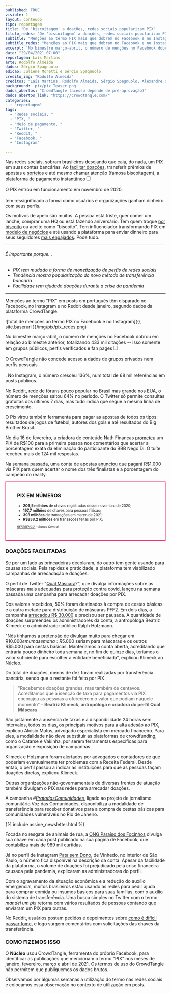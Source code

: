 ```yaml
---
published: TRUE
visible: 1
layout: conteudo
tipo: reportagem
title: "De 'biscoitagem' a doações, redes sociais popularizam PIX"
titulo_redes: "De 'biscoitagem' a doações, redes sociais popularizam PIX"
subtitle: "Menções ao termo PIX mais que dobram no Facebook e no Instagram nos últimos dois meses"
subtitle_redes: "Menções ao PIX mais que dobram no Facebook e no Instagram nos últimos meses"
excerpt: 'No bimestre março-abril, o número de menções no Facebook dobrou em relação ao bimestre anterior, totalizando 433 mil citações -- isso somente em grupos públicos, perfis verificados e fan pages. No Instagram, o número  cresceu 136%, num total de 68 mil referências em posts públicos.'
date: "29/04/2021 07:00"
reportagem: Laís Martins
arte: Rodolfo Almeida
dados: Sérgio Spagnuolo
edicao: Juliene Moretti e Sérgio Spagnuolo
credito_img: "Rodolfo Almeida"
creditos: "Laís Martins, Rodolfo Almeida, Sérgio Spagnuolo, Alexandre Orrico, Juliene Moretti"
background: 'pix/pix_Teaser.png'
dados_abertos: "CrowdTangle (acesso depende de pré-aprovação)"
dados_abertos_link: "https://crowdtangle.com/"
categories:
  - "reportagem"
tags:
  - "Redes sociais, "
  - "PIX, "
  - "Meio de pagamento, "
  - "Twitter, "
  - "Reddit, "
  - "Facebook, "
  - "Instagram"

---
```


Nas redes sociais, sobram brasileiros desejando que caia, do nada, um PIX em suas contas bancárias. Ao [facilitar doações](https://www1.folha.uol.com.br/mercado/2021/04/pix-agiliza-doacoes-para-entidades-assistenciais.shtml), transferir prêmios de apostas e [sorteios](https://nucleo.jor.br/reportagem/2021-04-22-sorteios-ilegais-instagram-engajamento) e até mesmo chamar atenção (famosa biscoitagem), a plataforma de pagamento instantâneo<input type="checkbox" id="cb1" /><label for="cb1"><sup></sup></label><span><br><br>O PIX entrou em funcionamento em novembro de 2020.<br><br></span> tem ressignificado a forma como usuários e organizações ganham dinheiro com seus perfis.

Os motivos de apelo são muitos. A pessoa está triste, quer comer um lanche, comprar uma HQ ou está fazendo aniversário. Tem quem troque [por biscoito](https://twitter.com/matheus_srib/status/1370161415709933580) ou aceite como "biscoito". Tem influenciador transformando PIX em [modelo de negócios](https://www.facebook.com/McLancinhoofc/posts/328855021935424) e até usando a plataforma para enviar dinheiro para seus seguidores [mais engajados](https://twitter.com/MandyCandy/status/1377718354895638528). Pode tudo.

---

###### É importante porque...

- *PIX tem mudado a forma de monetização de perfis de redes sociais*
- *Tendência mostra popularização do novo método de transferência bancária*
- *Facilidade tem ajudado doações durante a crise da pandemia*

---

Menções ao termo "PIX" em posts em português têm disparado no Facebook, no Instagram e no Reddit desde janeiro, segundo dados da plataforma CrowdTangle.

![total de menções ao termo PIX no Facebook e no Instagram]({{ site.baserurl }}/img/pix/pix_redes.png)

No bimestre março-abril, o número de menções no Facebook dobrou em relação ao bimestre anterior, totalizando 433 mil citações -- isso somente em grupos públicos, perfis verificados e fan pages<input type="checkbox" id="cb2" /><label for="cb2"><sup></sup></label><span><br><br>O CrowdTangle não concede acesso a dados de grupos privados nem perfis pessoais.<br><br></span>. No Instagram, o número cresceu 136%, num total de 68 mil referências em posts públicos.

No Reddit, rede de fóruns pouco popular no Brasil mas grande nos EUA, o número de menções saltou 64% no período. O Twitter só permite consultas gratuitas dos últimos 7 dias, mas tudo indica que segue a mesma linha de crescimento.

O Pix virou também ferramenta para pagar as apostas de todos os tipos: resultados de jogos de futebol, autores dos gols e até resultados do Big Brother Brasil.

No dia 16 de fevereiro, a criadora de conteúdo Nath Finanças [prometeu](https://twitter.com/nathfinancas/status/1361726617576431625) um PIX de R$100 para a primeira pessoa nos comentários que acertar a porcentagem exata da eliminação do participante do BBB Nego Di. O tuíte recebeu mais de 124 mil respostas.

Na semana passada, uma conta de apostas [anunciou ](https://twitter.com/luckybetingg/status/1386505390305816606)que pagará R$1.000 via PIX para quem acertar o nome dos três finalistas e a porcentagem do campeão do reality.


<div style="border: 2px solid #f33872; padding: 10px 35px 25px; font-size:0.8em">

<h3 style="font-size:1.4em">PIX EM NÚMEROS</h3>
<ul>
<li><strong>206,5 milhões</strong> de chaves registradas desde novembro de 2020;</li>

<li><strong>197,7 milhões</strong> de chaves para pessoas físicas;</li>

<li><strong>393 milhões</strong> de transações em março de 2021;</li>

<li><strong>R$238,2 milhões</strong> em transações feitas por PIX;</li>

</ul>

<p><em><small><a href="https://www.bcb.gov.br/estabilidadefinanceira/estatisticaspix" target="_blank">REFERÊNCIA</a> - Banco Central</small></em></p>
</div>

### DOAÇÕES FACILITADAS

Se por um lado as brincadeiras decolaram, do outro tem gente usando para causas sociais. Pela rapidez e praticidade, a plataforma tem viabilizado campanhas de arrecadação e doações.

O perfil de Twitter "[Qual Máscara](https://twitter.com/qualmascara)?", que divulga informações sobre as máscaras mais adequadas para proteção contra covid, lançou na semana passada uma campanha para arrecadar doações por PIX.

Dos valores recebidos, 50% foram destinados à compra de cestas básicas e a outra metade para distribuição de máscaras PFF2. Em dois dias, a campanha [arrecadou R$ 30.000](https://twitter.com/qualmascara/status/1385311997818982402) e precisou ser pausada. A quantidade de doações surpreendeu os administradores da conta, a antropóloga Beatriz Klimeck e o administrador público Ralph Holzmann.

"Nós tínhamos a pretensão de divulgar muito para chegar em R$10.000 em uma semana: R$5.000 seriam para máscaras e os outros R$5.000 para cestas básicas. Manteríamos a conta aberta, acreditando que entraria pouco dinheiro toda semana e, no fim de quinze dias, teríamos o valor suficiente para escolher a entidade beneficiada", explicou Klimeck ao Núcleo.

Do total de doações, menos de dez foram realizadas por transferência bancária, sendo que o restante foi feito por PIX.

> "Recebemos doações grandes, mas também de centavos. Acreditamos que a isenção de taxa para pagamentos via PIX encorajou as pessoas a oferecerem o valor que podiam naquele momento" - **Beatriz Klimeck, antropóloga e criadora do perfil Qual Máscara**

São justamente a ausência de taxas e a disponibilidade 24 horas sem intervalos, todos os dias, os principais motivos para a alta adesão ao PIX, explicou Aloísio Matos, advogado especialista em mercado financeiro. Para eles, a modalidade não deve substituir as plataformas de crowdfunding, como o Catarse e Vakinha, por serem ferramentas específicas para organização e exposição de campanhas.

Klimeck e Holzmann foram alertados por advogados e contadores de que poderiam eventualmente ter problemas com a Receita Federal. Desde então, o perfil passou a indicar as instituições para que as pessoas façam doações diretas, explicou Klimeck.

Outras organizações não-governamentais de diversas frentes de atuação também divulgam o PIX nas redes para arrecadar doações.

A campanha _#[PratodasComunidades](http://www.pratodascomunidades.com/)_, ligado ao projeto de jornalismo comunitário Voz das Comunidades, disponibiliza a modalidade de transferência para receber donativos para a compra de cestas básicas para comunidades vulneráveis no Rio de Janeiro.

{% include assine_newsletter.html %}

Focada no resgate de animais de rua, a [ONG Paraíso dos Focinhos](https://www.facebook.com/ongparaisodosfocinhos/) divulga sua chave em cada post publicado na sua página de Facebook, que contabiliza mais de 989 mil curtidas.

Já no perfil de Instagram [Pata sem Dono](https://www.instagram.com/patasemdono/), de Vinhedo, no interior de São Paulo, o número fica disponível na descrição da conta. Apesar da facilidade da plataforma, o volume de doações foi prejudicado pela crise financeira causada pela pandemia, explicaram as administradoras do perfil.

Com o agravamento da situação econômica e a redução do auxílio emergencial, muitos brasileiros estão usando as redes para pedir ajuda para comprar comida ou insumos básicos para suas famílias, com o auxílio do sistema de transferência. Uma busca simples no Twitter com o termo _mandei um pix_ retorna com vários resultados de pessoas contando que enviaram um PIX para outras.

No Reddit, usuários postam pedidos e depoimentos sobre [como é difícil passar fome](https://www.reddit.com/r/desabafos/comments/mwatcl/nunca_pensei_que_passar_fome_%C3%A9_t%C3%A3o_dificil/), e logo surgem comentários com solicitações das chaves da transferência.

### COMO FIZEMOS ISSO
O **Núcleo** usou CrowdTangle, ferramenta do próprio Facebook, para identificar as publicações que mencionam o termo "PIX" nos meses de janeiro, fevereiro, março e abril de 2021. Os termos de uso do CrowdTangle não permitem que publiquemos os dados brutos.

Observamos por algumas semanas a utilização do termo nas redes sociais e colocamos essa observação no contexto de utilização em posts.
